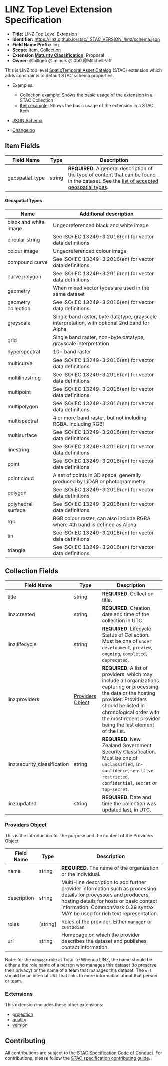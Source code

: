 # LINZ Top Level Extension Specification

- **Title:** LINZ Top Level Extension
- **Identifier:**
  <https://linz.github.io/stac/_STAC_VERSION_/linz/schema.json>
- **Field Name Prefix:** linz
- **Scope:** Item, Collection
- **Extension
  [Maturity Classification](https://github.com/radiantearth/stac-spec/tree/master/extensions/README.md#extension-maturity):**
  Proposal
- **Owner**: @billgeo @imincik @l0b0 @MitchellPaff

This is LINZ top level
[SpatioTemporal Asset Catalog](https://github.com/radiantearth/stac-spec) (STAC)
extension which adds constraints to default STAC schema properties.

- Examples:

  - [Collection example](examples/collection.json): Shows the basic usage of the
    extension in a STAC Collection
  - [Item example](examples/item.json): Shows the basic usage of the extension
    in a STAC Item

- [JSON Schema](./schema.json)
- [Changelog](./CHANGELOG.md)

## Item Fields

| Field Name      | Type   | Description                                                                                                                                                  |
| --------------- | ------ | ------------------------------------------------------------------------------------------------------------------------------------------------------------ |
| geospatial_type | string | **REQUIRED**. A general description of the type of content that can be found in the dataset. See the [list of accepted geospatial types](#geospatial-types). |

#### Geospatial Types

| Name                  | Additional description                                                                        |
| --------------------- | --------------------------------------------------------------------------------------------- |
| black and white image | Ungeoreferenced black and white image                                                         |
| circular string       | See ISO/IEC 13249-3:2016(en) for vector data definitions                                      |
| colour image          | Ungeoreferenced colour image                                                                  |
| compound curve        | See ISO/IEC 13249-3:2016(en) for vector data definitions                                      |
| curve polygon         | See ISO/IEC 13249-3:2016(en) for vector data definitions                                      |
| geometry              | When mixed vector types are used in the same dataset                                          |
| geometry collection   | See ISO/IEC 13249-3:2016(en) for vector data definitions                                      |
| greyscale             | Single band raster, byte datatype, grayscale interpretation, with optional 2nd band for Alpha |
| grid                  | Single band raster, non-byte datatype, grayscale interpretation                               |
| hyperspectral         | 10+ band raster                                                                               |
| multicurve            | See ISO/IEC 13249-3:2016(en) for vector data definitions                                      |
| multilinestring       | See ISO/IEC 13249-3:2016(en) for vector data definitions                                      |
| multipoint            | See ISO/IEC 13249-3:2016(en) for vector data definitions                                      |
| multipolygon          | See ISO/IEC 13249-3:2016(en) for vector data definitions                                      |
| multispectral         | 4 or more band raster, but not including RGBA. Including RGBI                                 |
| multisurface          | See ISO/IEC 13249-3:2016(en) for vector data definitions                                      |
| linestring            | See ISO/IEC 13249-3:2016(en) for vector data definitions                                      |
| point                 | See ISO/IEC 13249-3:2016(en) for vector data definitions                                      |
| point cloud           | A set of points in 3D space, generally produced by LiDAR or photogrammetry                    |
| polygon               | See ISO/IEC 13249-3:2016(en) for vector data definitions                                      |
| polyhedral surface    | See ISO/IEC 13249-3:2016(en) for vector data definitions                                      |
| rgb                   | RGB colour raster, can also include RGBA where 4th band is defined as Alpha                   |
| tin                   | See ISO/IEC 13249-3:2016(en) for vector data definitions                                      |
| triangle              | See ISO/IEC 13249-3:2016(en) for vector data definitions                                      |

## Collection Fields

| Field Name                   | Type                                  | Description                                                                                                                                                                                                                                                                                                                                      |
| ---------------------------- | ------------------------------------- | ------------------------------------------------------------------------------------------------------------------------------------------------------------------------------------------------------------------------------------------------------------------------------------------------------------------------------------------------ |
| title                        | string                                | **REQUIRED**. Collection title.                                                                                                                                                                                                                                                                                                                  |
| linz:created                 | string                                | **REQUIRED**. Creation date and time of the collection in UTC.                                                                                                                                                                                                                                                                                   |
| linz:lifecycle               | string                                | **REQUIRED**. Lifecycle Status of Collection. Must be one of `under development`, `preview`, `ongoing`, `completed`, `deprecated`.                                                                                                                                                                                                               |
| linz:providers               | [Providers Object](#providers-object) | **REQUIRED**. A list of providers, which may include all organizations capturing or processing the data or the hosting provider. Providers should be listed in chronological order with the most recent provider being the last element of the list.                                                                                             |
| linz:security_classification | string                                | **REQUIRED**. New Zealand Government [Security Classification](https://www.digital.govt.nz/standards-and-guidance/governance/managing-online-channels/security-and-privacy-for-websites/foundations/classify-information/). Must be one of `unclassified`, `in-confidence`, `sensitive`, `restricted`, `confidential`, `secret` or `top-secret`. |
| linz:updated                 | string                                | **REQUIRED**. Date and time the collection was updated last, in UTC.                                                                                                                                                                                                                                                                             |

### Providers Object

This is the introduction for the purpose and the content of the Providers Object

| Field Name  | Type      | Description                                                                                                                                                                                                                                  |
| ----------- | --------- | -------------------------------------------------------------------------------------------------------------------------------------------------------------------------------------------------------------------------------------------- |
| name        | string    | **REQUIRED**. The name of the organization or the individual.                                                                                                                                                                                |
| description | string    | Multi-line description to add further provider information such as processing details for processors and producers, hosting details for hosts or basic contact information. CommonMark 0.29 syntax MAY be used for rich text representation. |
| roles       | \[string] | Roles of the provider. Either `manager` or `custodian`                                                                                                                                                                                       |
| url         | string    | Homepage on which the provider describes the dataset and publishes contact information.                                                                                                                                                      |

Note: for the `manager` role at Toitū Te Whenua LINZ, the name should be either a the role name of a person who manages this dataset (to preserve their privacy) or the name of a team that manages this dataset. The `url` should be an internal URL that links to more information about that person or team.

### Extensions

This extension includes these other extensions:

- [projection](https://github.com/stac-extensions/projection)
- [quality](../quality)
- [version](https://github.com/stac-extensions/version)

## Contributing

All contributions are subject to the
[STAC Specification Code of Conduct](https://github.com/radiantearth/stac-spec/blob/master/CODE_OF_CONDUCT.md).
For contributions, please follow the
[STAC specification contributing guide](https://github.com/radiantearth/stac-spec/blob/master/CONTRIBUTING.md).
